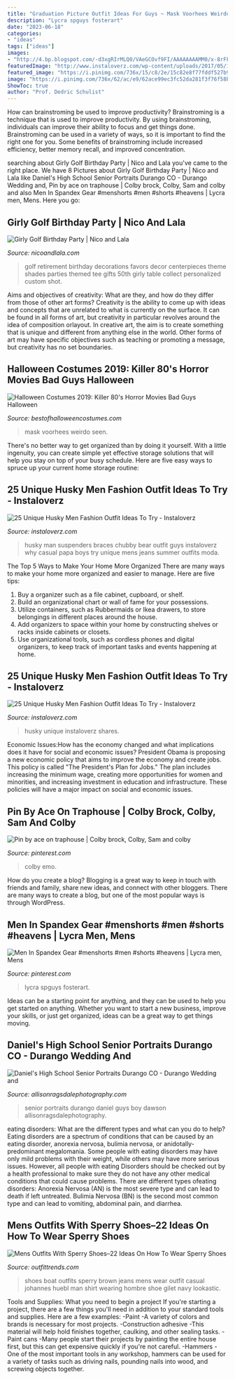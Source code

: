 ```yaml
---
title: "Graduation Picture Outfit Ideas For Guys ~ Mask Voorhees Weirdo Seen"
description: "Lycra spguys fosterart"
date: "2023-06-18"
categories:
- "ideas"
tags: ["ideas"]
images:
- "http://4.bp.blogspot.com/-d3xgRIrMLQ0/VAeGCOvf9FI/AAAAAAAAMM0/x-8rFFjNOwE/s1600/A%2BJason%2BCostume%2BWith%2BA%2BBloody%2BMachete.jpg"
featuredImage: "http://www.instaloverz.com/wp-content/uploads/2017/05/10.-Husky-Men-Fashion.jpg"
featured_image: "https://i.pinimg.com/736x/15/c8/2e/15c82e8f77fddf527b95b0e5460222ad.jpg"
image: "https://i.pinimg.com/736x/62/ac/e9/62ace99ec3fc52da281f3f76f58b1a9b.jpg"
ShowToc: true
author: "Prof. Dedric Schulist"
---
```



How can brainstroming be used to improve productivity?
Brainstroming is a technique that is used to improve productivity. By using brainstroming, individuals can improve their ability to focus and get things done. Brainstroming can be used in a variety of ways, so it is important to find the right one for you. Some benefits of brainstroming include increased efficiency, better memory recall, and improved concentration.

	

		
searching about Girly Golf Birthday Party | Nico and Lala you've came to the right place. We have 8 Pictures about Girly Golf Birthday Party | Nico and Lala like Daniel&#039;s High School Senior Portraits Durango CO - Durango Wedding and, Pin by ace on traphouse | Colby brock, Colby, Sam and colby and also Men In Spandex Gear #menshorts #men #shorts #heavens | Lycra men, Mens. Here you go:
		
    
## Girly Golf Birthday Party | Nico And Lala

<img loading=lazy src="https://www.nicoandlala.com/wp-content/uploads/2016/06/golf-party-decor.jpg" onerror="this.onerror=null;this.src='https://tse4.mm.bing.net/th?id=OIP.OSk_JZT4Svcbbx5PaA0UpAHaLH&amp;pid=15.1';" alt="Girly Golf Birthday Party | Nico and Lala">

_Source: nicoandlala.com_

>golf retirement birthday decorations favors decor centerpieces theme shades parties themed tee gifts 50th girly table collect personalized custom shot. 

	

Aims and objectives of creativity: What are they, and how do they differ from those of other art forms?
Creativity is the ability to come up with ideas and concepts that are unrelated to what is currently on the surface. It can be found in all forms of art, but creativity in particular revolves around the idea of composition orlayout. In creative art, the aim is to create something that is unique and different from anything else in the world. Other forms of art may have specific objectives such as teaching or promoting a message, but creativity has no set boundaries.

    
## Halloween Costumes 2019: Killer 80&#039;s Horror Movies Bad Guys Halloween

<img loading=lazy src="http://4.bp.blogspot.com/-d3xgRIrMLQ0/VAeGCOvf9FI/AAAAAAAAMM0/x-8rFFjNOwE/s1600/A%2BJason%2BCostume%2BWith%2BA%2BBloody%2BMachete.jpg" onerror="this.onerror=null;this.src='https://tse3.mm.bing.net/th?id=OIP.qUD6mv7gw48glTfJfEBP4AHaJ4&amp;pid=15.1';" alt="Halloween Costumes 2019: Killer 80&#039;s Horror Movies Bad Guys Halloween">

_Source: bestofhalloweencostumes.com_

>mask voorhees weirdo seen. 

	

There's no better way to get organized than by doing it yourself. With a little ingenuity, you can create simple yet effective storage solutions that will help you stay on top of your busy schedule. Here are five easy ways to spruce up your current home storage routine: 

    
## 25 Unique Husky Men Fashion Outfit Ideas To Try - Instaloverz

<img loading=lazy src="http://www.instaloverz.com/wp-content/uploads/2017/05/10.-Husky-Men-Fashion.jpg" onerror="this.onerror=null;this.src='https://tse4.mm.bing.net/th?id=OIP.sRCPPt2_a9D1xC1Yk1IlWAHaJ4&amp;pid=15.1';" alt="25 Unique Husky Men Fashion Outfit Ideas To Try - Instaloverz">

_Source: instaloverz.com_

>husky man suspenders braces chubby bear outfit guys instaloverz why casual papa boys try unique mens jeans summer outfits moda. 

	

The Top 5 Ways to Make Your Home More Organized
There are many ways to make your home more organized and easier to manage. Here are five tips: 
1. Buy a organizer such as a file cabinet, cupboard, or shelf. 
2. Build an organizational chart or wall of fame for your possessions. 
3. Utilize containers, such as Rubbermaids or Ikea drawers, to store belongings in different places around the house. 
4. Add organizers to space within your home by constructing shelves or racks inside cabinets or closets. 
5. Use organizational tools, such as cordless phones and digital organizers, to keep track of important tasks and events happening at home.

    
## 25 Unique Husky Men Fashion Outfit Ideas To Try - Instaloverz

<img loading=lazy src="http://www.instaloverz.com/wp-content/uploads/2017/05/27.-Husky-Men.jpg" onerror="this.onerror=null;this.src='https://tse3.mm.bing.net/th?id=OIP.-5kWvY9OiUEaB5_4U7jqfQAAAA&amp;pid=15.1';" alt="25 Unique Husky Men Fashion Outfit Ideas To Try - Instaloverz">

_Source: instaloverz.com_

>husky unique instaloverz shares. 

	

Economic Issues:How has the economy changed and what implications does it have for social and economic issues?
President Obama is proposing a new economic policy that aims to improve the economy and create jobs. This policy is called "The President's Plan for Jobs." The plan includes increasing the minimum wage, creating more opportunities for women and minorities, and increasing investment in education and infrastructure. These policies will have a major impact on social and economic issues.

    
## Pin By Ace On Traphouse | Colby Brock, Colby, Sam And Colby

<img loading=lazy src="https://i.pinimg.com/736x/15/c8/2e/15c82e8f77fddf527b95b0e5460222ad.jpg" onerror="this.onerror=null;this.src='https://tse4.mm.bing.net/th?id=OIP.LzRLmlB5uupW8SsZpGbfWgHaLH&amp;pid=15.1';" alt="Pin by ace on traphouse | Colby brock, Colby, Sam and colby">

_Source: pinterest.com_

>colby emo. 

	

How do you create a blog?
Blogging is a great way to keep in touch with friends and family, share new ideas, and connect with other bloggers. There are many ways to create a blog, but one of the most popular ways is through WordPress.

    
## Men In Spandex Gear #menshorts #men #shorts #heavens | Lycra Men, Mens

<img loading=lazy src="https://i.pinimg.com/736x/62/ac/e9/62ace99ec3fc52da281f3f76f58b1a9b.jpg" onerror="this.onerror=null;this.src='https://tse1.mm.bing.net/th?id=OIP.r6jf_bftRGOMh7DjbysagQHaJ9&amp;pid=15.1';" alt="Men In Spandex Gear #menshorts #men #shorts #heavens | Lycra men, Mens">

_Source: pinterest.com_

>lycra spguys fosterart. 

	

Ideas can be a starting point for anything, and they can be used to help you get started on anything. Whether you want to start a new business, improve your skills, or just get organized, ideas can be a great way to get things moving.

    
## Daniel&#039;s High School Senior Portraits Durango CO - Durango Wedding And

<img loading=lazy src="https://allisonragsdalephotography.com/wp-content/uploads/2014/12/DSC5309.jpg" onerror="this.onerror=null;this.src='https://tse4.mm.bing.net/th?id=OIP.IVuEEQ1KTgzssfLC9Mls5QHaLI&amp;pid=15.1';" alt="Daniel&#039;s High School Senior Portraits Durango CO - Durango Wedding and">

_Source: allisonragsdalephotography.com_

>senior portraits durango daniel guys boy dawson allisonragsdalephotography. 

	

eating disorders: What are the different types and what can you do to help?
Eating disorders are a spectrum of conditions that can be caused by an eating disorder, anorexia nervosa, bulimia nervosa, or anidotally-predominant megalomania. Some people with eating disorders may have only mild problems with their weight, while others may have more serious issues. However, all people with eating Disorders should be checked out by a health professional to make sure they do not have any other medical conditions that could cause problems. 
There are different types ofeating disorders: Anorexia Nervosa (AN) is the most severe type and can lead to death if left untreated. Bulimia Nervosa (BN) is the second most common type and can lead to vomiting, abdominal pain, and diarrhea.

    
## Mens Outfits With Sperry Shoes–22 Ideas On How To Wear Sperry Shoes

<img loading=lazy src="http://www.outfittrends.com/wp-content/uploads/2016/06/416e5106b862be0bbf3f2c3dd4db74c1.jpg" onerror="this.onerror=null;this.src='https://tse4.mm.bing.net/th?id=OIP.Uf9L76M-QzYNUNA8d0-5GQHaKw&amp;pid=15.1';" alt="Mens Outfits With Sperry Shoes–22 Ideas On How To Wear Sperry Shoes">

_Source: outfittrends.com_

>shoes boat outfits sperry brown jeans mens wear outfit casual johannes huebl man shirt wearing hombre shoe gilet navy lookastic. 

	

Tools and Supplies: What you need to begin a project
If you're starting a project, there are a few things you'll need in addition to your standard tools and supplies. Here are a few examples: 
-Paint -A variety of colors and brands is necessary for most projects. 
-Construction adhesive -This material will help hold finishes together, caulking, and other sealing tasks. 
-Paint cans -Many people start their projects by painting the entire house first, but this can get expensive quickly if you're not careful. 
-Hammers -One of the most important tools in any workshop, hammers can be used for a variety of tasks such as driving nails, pounding nails into wood, and screwing objects together.

